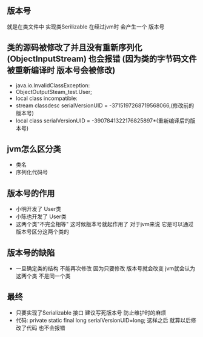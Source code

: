 ## 版本号
就是在类文件中 实现类Serilizable 在经过jvm时 会产生一个
版本号
## 类的源码被修改了并且没有重新序列化(ObjectInputStream) 也会报错 (因为类的字节码文件被重新编译时 版本号会被修改)
- java.io.InvalidClassException:
- ObjectOutputSteam_test.User;
-  local class incompatible:
- stream classdesc serialVersionUID = -3715197268719568066,(修改前的版本号)
- local class serialVersionUID = -3907841322176825897*(重新编译后的版本号)

## jvm怎么区分类
 - 类名
 - 序列化代码号

## 版本号的作用
- 小明开发了 User类
- 小陈也开发了 User类
- 这两个类"不完全相等" 这时候版本号就起作用了 对于jvm来说 它是可以通过版本号区分这两个类的


## 版本号的缺陷 
 - 一旦确定类的结构 不能再次修改 因为只要修改 版本号就会改变 jvm就会认为这两个类 不是同一个类

## 最终
- 只要实现了Serializable 接口 建议写死版本号 防止维护时的麻烦
- 代码: private static final long serialVersionUID=long;
这样之后 就算以后修改了代码 也不会报错